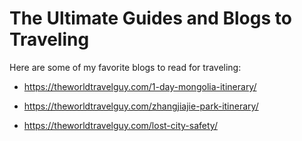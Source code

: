 # The Ultimate Guides and Blogs to Traveling

Here are some of my favorite blogs to read for traveling:

- https://theworldtravelguy.com/1-day-mongolia-itinerary/

- https://theworldtravelguy.com/zhangjiajie-park-itinerary/

- https://theworldtravelguy.com/lost-city-safety/